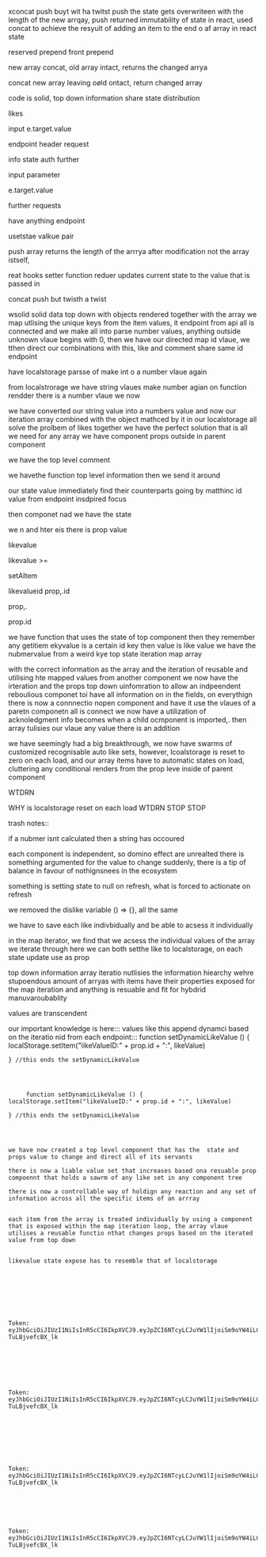 



xconcat push buyt wit ha twitst 
push the state gets overwriteen with the length of the new arrqay,  push returned 
immutability of state in react,  used concat to achieve the resyult of adding an item to the end o af array in react state 

reserved prepend front prepend 





new array concat, old array intact, returns the changed arrya

concat new array leaving oøld ontact, return changed array
















code is solid, top down information share state distribution 

likes 

input e.target.value 

endpoint header request 

info state auth further 


input parameter 

e.target.value 


further requests 


have anything endpoint 



usetstae valkue pair 

push array returns the length of the arrrya after modification not the array istself, 

reat hooks setter function reduer updates current state to the value that is passed in 

concat push but twisth a twist 


wsolid 
solid data
top down 
with objects rendered together with the array we map utlising the unique keys from the item values, it endpoint from api 
all is connected and we make all into parse number values, anything outside unknown vlaue begins with 0, then we have our directed map id vlaue, we tthen direct our combinations with this, like and comment share same id endpoint









have localstorage parsse of make int o a number vlaue again

from localstrorage we have string vlaues 
make number agian on function rendder there is a number vlaue we now 


we have converted our string value into a numbers value and now our iteration array combined with the object mathced by it in our localstorage all solve the prolbem of likes together 
we have the perfect solution that is all we need for any array we have component props outside in parent component

we have the top level comment

we havethe function top level information
then we send it around 

our state value immediately find their counterparts going by matthinc id value from endpoint insdpired focus



then componet nad we have the state 


we n
and hter eis there is prop value 


likevalue

likevalue >= 


setAItem 

likevalueid
prop,.id

prop,.

prop.id


we have function that uses the state of top component then they remember any getitiem ekyvalue is a certain id key then value is like value we have the nubmervalue from a weird kye top state iteration map array




with the correct information as the array and the iteration of reusable and utilising hte mapped values from another component
we now have the irteration and the props top down uinfomration to allow an indpeendent reboulious componet toi have all information on in the fields, on everythign there is now a connnectio nopen component and have it use the vlaues of a paretn componetn all is connect we now have a utilization of acknoledgment
info becomes when a child ocmponent is imported,. then array tulisies our vlaue any value there is an addition 


we have seemingly had a big breakthrough, we now have swarms of customized recognisable auto like sets, however, lcoalstorage is reset to zero on each load, and our array items have to automatic states on load, cluttering any conditional renders from the prop leve inside of parent component

WTDRN

WHY is localstorage reset on each load
WTDRN STOP STOP



trash notes::


if a nubmer isnt calculated then a string has occoured

each component is independent, so domino effect are unrealted
there is something argumented for the value to change suddenly, there is a tip of balance in favour of nothignsnees in the ecosystem

something is setting state to null on refresh, what is forced to actionate on refresh


we removed the dislike variable  () => {}, all the same



















we have to save each like indivbidually and be able to acsess it individually

in the map iterator, we find that we acsess the individual values of the array we iterate through
here we can both setthe like to localstorage, on each state update
use as prop





top down information array iteratio nutlisies the information hiearchy wehre stupoendous amount of arryas with items have their properties exposed for the map iteration and anything is resuable and fit for hybdrid manuvaroubablity 

values are transcendent 


our important knowledge is here::: values like this append dynamci based on the iteratio nid from each endpoint:::
     function setDynamicLikeValue () { localStorage.setItem("likeValueID:" + prop.id + ":", likeValue)

    } //this ends the setDynamicLikeValue
    



         function setDynamicLikeValue () { localStorage.setItem("likeValueID:" + prop.id + ":", likeValue)

    } //this ends the setDynamicLikeValue
    



    we have now created a top level component that has the  state and props value to change and direct all of its servants

    there is now a liable value set that increases based ona resuable prop compoennt that holds a sawrm of any like set in any component tree

    there is now a controllable way of holdign any reaction and any set of information across all the specific items of an arrray


    each item from the array is treated individually by using a component that is exposed within the map iteration loop, the array vlaue utilises a reusable functio nthat changes props based on the iterated value from top down


    likevalue state expose has to resemble that of localstorage








    Token: eyJhbGciOiJIUzI1NiIsInR5cCI6IkpXVCJ9.eyJpZCI6NTcyLCJuYW1lIjoiSm9oYW4iLCJlbWFpbCI6IkpvaEtqZTUyNTU0QHN0dWQubm9yb2ZmLm5vIiwiYXZhdGFyIjoiaHR0cHM6Ly9pLnBpbmltZy5jb20vb3JpZ2luYWxzLzEwLzkxLzk0LzEwOTE5NDhjNmI4MGI2NWI5ZWVmOGMxNjNmMGFlNDJhLmpwZyIsImJhbm5lciI6bnVsbCwiaWF0IjoxNjc0MjY4MjUyfQ.n3qRKtGD1o94KU4ARI8BZxIXx_Wp-TuLBjvefcBX_lk







    Token: eyJhbGciOiJIUzI1NiIsInR5cCI6IkpXVCJ9.eyJpZCI6NTcyLCJuYW1lIjoiSm9oYW4iLCJlbWFpbCI6IkpvaEtqZTUyNTU0QHN0dWQubm9yb2ZmLm5vIiwiYXZhdGFyIjoiaHR0cHM6Ly9pLnBpbmltZy5jb20vb3JpZ2luYWxzLzEwLzkxLzk0LzEwOTE5NDhjNmI4MGI2NWI5ZWVmOGMxNjNmMGFlNDJhLmpwZyIsImJhbm5lciI6bnVsbCwiaWF0IjoxNjc0MjY4MjUyfQ.n3qRKtGD1o94KU4ARI8BZxIXx_Wp-TuLBjvefcBX_lk








    Token: eyJhbGciOiJIUzI1NiIsInR5cCI6IkpXVCJ9.eyJpZCI6NTcyLCJuYW1lIjoiSm9oYW4iLCJlbWFpbCI6IkpvaEtqZTUyNTU0QHN0dWQubm9yb2ZmLm5vIiwiYXZhdGFyIjoiaHR0cHM6Ly9pLnBpbmltZy5jb20vb3JpZ2luYWxzLzEwLzkxLzk0LzEwOTE5NDhjNmI4MGI2NWI5ZWVmOGMxNjNmMGFlNDJhLmpwZyIsImJhbm5lciI6bnVsbCwiaWF0IjoxNjc0MjY4MjUyfQ.n3qRKtGD1o94KU4ARI8BZxIXx_Wp-TuLBjvefcBX_lk






    Token: eyJhbGciOiJIUzI1NiIsInR5cCI6IkpXVCJ9.eyJpZCI6NTcyLCJuYW1lIjoiSm9oYW4iLCJlbWFpbCI6IkpvaEtqZTUyNTU0QHN0dWQubm9yb2ZmLm5vIiwiYXZhdGFyIjoiaHR0cHM6Ly9pLnBpbmltZy5jb20vb3JpZ2luYWxzLzEwLzkxLzk0LzEwOTE5NDhjNmI4MGI2NWI5ZWVmOGMxNjNmMGFlNDJhLmpwZyIsImJhbm5lciI6bnVsbCwiaWF0IjoxNjc0MjY4MjUyfQ.n3qRKtGD1o94KU4ARI8BZxIXx_Wp-TuLBjvefcBX_lk